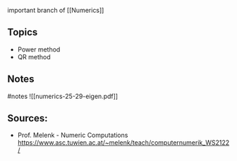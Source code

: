important branch of [[Numerics]]


## Topics
- Power method
- QR method


## Notes
#notes 
![[numerics-25-29-eigen.pdf]]


## Sources:
- Prof. Melenk - Numeric Computations https://www.asc.tuwien.ac.at/~melenk/teach/computernumerik_WS2122/